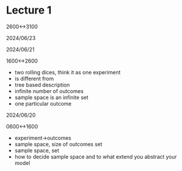 # Lecture 1

2600<->3100

2024/06/23

2024/06/21

1600<->2600

- two rolling dices, think it as one experiment
- is different from
- tree based description
- infinite number of outcomes
- sample space is an infinite set
- one particular outcome

2024/06/20

0600<->1600

- experiment->outcomes
- sample space, size of outcomes set
- sample space, set
- how to decide sample space and to what extend you abstract your model
